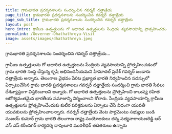 ```yaml
---
title: గ్రామభారతి ప్రదర్శనశాలను సందర్శించిన గవర్నర్ దత్తాత్రేయ
page_title: గ్రామభారతి ప్రదర్శనశాలను సందర్శించిన గవర్నర్ దత్తాత్రేయ
page_sub_title: గ్రామభారతి ప్రదర్శనశాలను సందర్శించిన గవర్నర్ దత్తాత్రేయ
layout: post
hero_intro: గ్రామీణ ఉత్పత్తులను గో ఆధారిత ఉత్పత్తులను సేంద్రియ వ్యవసాయాన్ని ప్రోత్సహించడంలో గ్రామ భారతి సంస్థ చేస్తున్న కృషి అభినందనీయమని హిమాచల్ ప్రదేశ్  గవర్నర్ బండారు దత్తాత్రేయ అన్నారు. తెలంగాణ వైభవం పేరిట ప్రఖ్యాత భారతి నిర్వహించిన సదస్సులో ఏర్పాటుచేసిన గ్రామ భారతి ప్రదర్శనశాలలు గవర్నర్ దత్తాత్రేయ సందర్శించి గ్రామ భారతి సేవలు దేశవ్యాప్తంగా విస్తరించాలని అన్నారు
permalink: /Governer-Dhathathreya-Visit
image: assets/images/dhathathreya.jpeg
---
```



గ్రామభారతి ప్రదర్శనశాలను సందర్శించిన గవర్నర్ దత్తాత్రేయ...

గ్రామీణ ఉత్పత్తులను గో ఆధారిత ఉత్పత్తులను సేంద్రియ వ్యవసాయాన్ని ప్రోత్సహించడంలో గ్రామ భారతి సంస్థ చేస్తున్న కృషి అభినందనీయమని హిమాచల్ ప్రదేశ్  గవర్నర్ బండారు దత్తాత్రేయ అన్నారు. తెలంగాణ వైభవం పేరిట ప్రఖ్యాత భారతి నిర్వహించిన సదస్సులో ఏర్పాటుచేసిన గ్రామ భారతి ప్రదర్శనశాలలు గవర్నర్ దత్తాత్రేయ సందర్శించి గ్రామ భారతి సేవలు దేశవ్యాప్తంగా విస్తరించాలని అన్నారు. గో ఆధారిత ఉత్పత్తులను ప్రోత్సహించి కాలుష్య రహిత ఆరోగ్యవంతమైన భారతీయ సమాజాన్ని నిర్మించాలని కోరారు. సేంద్రియ వ్యవసాయాన్ని గ్రామీణ ఉత్పత్తులను ప్రోత్సహించేందుకు కుటీర పరిశ్రమలను ఏర్పాటు చేసే విధంగా యువతీ యువకులను ప్రోత్సహించాలన్నారు. గవర్నర్ దత్తాత్రేయ వెంట పార్లమెంటు సభ్యులు బండి సంజయ్ కుమార్ గ్రామ భారతి తెలంగాణ రాష్ట్ర సంయోజకులు జిన్న సత్యనారాయణరెడ్డి ఆర్ ఎస్ ఎస్ కరీంనగర్ కార్యదర్శి దావులూరి మురళీధర్ తదితరులు ఉన్నారు